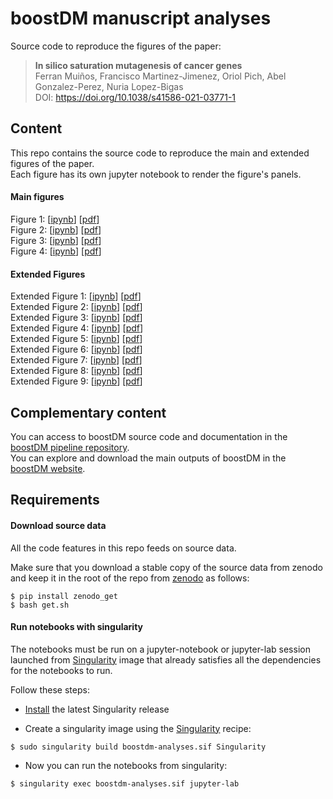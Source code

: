 # boostDM manuscript analyses

Source code to reproduce the figures of the paper:

> **In silico saturation mutagenesis of cancer genes**<br> 
  Ferran Muiños, Francisco Martinez-Jimenez, Oriol Pich, Abel Gonzalez-Perez, Nuria Lopez-Bigas<br>
  DOI: https://doi.org/10.1038/s41586-021-03771-1

## Content

This repo contains the source code to reproduce the main and extended figures of the paper.<br>
Each figure has its own jupyter notebook to render the figure's panels.<br>

#### Main figures
Figure 1: [[ipynb](https://github.com/bbglab/boostdm-analyses/blob/master/Figure1/display_panels_Figure1.ipynb)] [[pdf](https://github.com/bbglab/boostdm-analyses/blob/master/figures_paper/Figure1.pdf)]<br>
Figure 2: [[ipynb](https://github.com/bbglab/boostdm-analyses/blob/master/Figure2/display_panels_Figure2.ipynb)] [[pdf](https://github.com/bbglab/boostdm-analyses/blob/master/figures_paper/Figure2.pdf)]<br>
Figure 3: [[ipynb](https://github.com/bbglab/boostdm-analyses/blob/master/Figure3/display_panels_Figure3.ipynb)] [[pdf](https://github.com/bbglab/boostdm-analyses/blob/master/figures_paper/Figure3.pdf)]<br>
Figure 4: [[ipynb](https://github.com/bbglab/boostdm-analyses/blob/master/Figure4/display_panels_Figure4.ipynb)] [[pdf](https://github.com/bbglab/boostdm-analyses/blob/master/figures_paper/Figure4.pdf)]<br>

#### Extended Figures

Extended Figure 1: [[ipynb](https://github.com/bbglab/boostdm-analyses/blob/master/Extended_Figure_1/display_panels_Extended_Figure_1.ipynb)] [[pdf](https://github.com/bbglab/boostdm-analyses/blob/master/figures_paper/Extended_Figure1.pdf)]<br>
Extended Figure 2: [[ipynb](https://github.com/bbglab/boostdm-analyses/blob/master/Extended_Figure_2/display_panels_Extended_Figure_2.ipynb)] [[pdf](https://github.com/bbglab/boostdm-analyses/blob/master/figures_paper/Extended_Figure2.pdf)]<br>
Extended Figure 3: [[ipynb](https://github.com/bbglab/boostdm-analyses/blob/master/Extended_Figure_3/display_panels_Extended_Figure_3.ipynb)] [[pdf](https://github.com/bbglab/boostdm-analyses/blob/master/figures_paper/Extended_Figure3.pdf)]<br>
Extended Figure 4: [[ipynb](https://github.com/bbglab/boostdm-analyses/blob/master/Extended_Figure_4/display_panels_Extended_Figure_4.ipynb)] [[pdf](https://github.com/bbglab/boostdm-analyses/blob/master/figures_paper/Extended_Figure4.pdf)]<br>
Extended Figure 5: [[ipynb](https://github.com/bbglab/boostdm-analyses/blob/master/Extended_Figure_5/display_panels_Extended_Figure_5.ipynb)] [[pdf](https://github.com/bbglab/boostdm-analyses/blob/master/figures_paper/Extended_Figure5.pdf)]<br>
Extended Figure 6: [[ipynb](https://github.com/bbglab/boostdm-analyses/blob/master/Extended_Figure_6/display_panels_Extended_Figure_6.ipynb)] [[pdf](https://github.com/bbglab/boostdm-analyses/blob/master/figures_paper/Extended_Figure6.pdf)]<br>
Extended Figure 7: [[ipynb](https://github.com/bbglab/boostdm-analyses/blob/master/Extended_Figure_7/display_panels_Extended_Figure_7.ipynb)] [[pdf](https://github.com/bbglab/boostdm-analyses/blob/master/figures_paper/Extended_Figure7.pdf)]<br>
Extended Figure 8: [[ipynb](https://github.com/bbglab/boostdm-analyses/blob/master/Extended_Figure_8/display_panels_Extended_Figure_8.ipynb)] [[pdf](https://github.com/bbglab/boostdm-analyses/blob/master/figures_paper/Extended_Figure8.pdf)]<br>
Extended Figure 9: [[ipynb](https://github.com/bbglab/boostdm-analyses/blob/master/Extended_Figure_9/display_panels_Extended_Figure_9.ipynb)] [[pdf](https://github.com/bbglab/boostdm-analyses/blob/master/figures_paper/Extended_Figure9.pdf)]<br>

## Complementary content

You can access to boostDM source code and documentation in the [boostDM pipeline repository](XXXX).<br>
You can explore and download the main outputs of boostDM in the [boostDM website](https://www.intogen.org/boostdm).<br>

## Requirements

#### Download source data

All the code features in this repo feeds on source data. 

Make sure that you download a stable copy of the source data from zenodo and keep it in the root of the repo
from [zenodo](https://zenodo.org/) as follows:

```
$ pip install zenodo_get
$ bash get.sh
```

#### Run notebooks with singularity

The notebooks must be run on a jupyter-notebook or jupyter-lab session launched from 
[Singularity](https://sylabs.io/) image that already satisfies all the dependencies for the notebooks to run.<br>

Follow these steps:

* [Install](https://sylabs.io/guides/3.0/user-guide/installation.html#) the latest Singularity release<br>

* Create a singularity image using the [Singularity](https://github.com/bbglab/boostdm-analyses/blob/master/Singularity) recipe:

```
$ sudo singularity build boostdm-analyses.sif Singularity
```

* Now you can run the notebooks from singularity:

```
$ singularity exec boostdm-analyses.sif jupyter-lab
```
